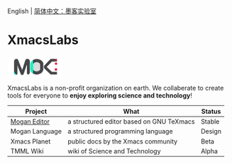 English | [简体中文：墨客实验室](README_ZH.md)

# XmacsLabs
<img src="profile/XmacsLabs.png" width = "25%" height = "25%" alt="logo" align=center />

XmacsLabs is a non-profit organization on earth. We collaberate to create tools for everyone to **enjoy exploring science and technology**!


| Project | What | Status |
|---------|------|--------|
| [Mogan Editor](https://mogan.app) | a structured editor based on GNU TeXmacs | Stable |
| Mogan Language | a structured programming language | Design  |
| Xmacs Planet | public docs by the Xmacs community | Beta |
| TMML Wiki | wiki of Science and Technology | Alpha |
